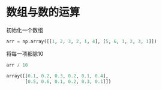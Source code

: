 # 数组与数的运算

初始化一个数组

```python
arr = np.array([[1, 2, 3, 2, 1, 4], [5, 6, 1, 2, 3, 1]])
```

将每一项都除10

```python
arr / 10
```

```python
array([[0.1, 0.2, 0.3, 0.2, 0.1, 0.4],
       [0.5, 0.6, 0.1, 0.2, 0.3, 0.1]])
```

